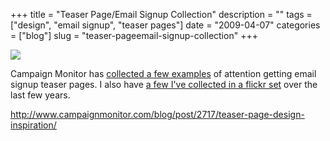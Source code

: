 +++
title = "Teaser Page/Email Signup Collection"
description = ""
tags = ["design", "email signup", "teaser pages"]
date = "2009-04-07"
categories = ["blog"]
slug = "teaser-pageemail-signup-collection"
+++



  <div class="notebook-screenshot"><a href="http://www.campaignmonitor.com/blog/post/2717/teaser-page-design-inspiration/"><img src="/media/bluga/wt49db81005e759.jpg"/></a></div><p>Campaign Monitor has <a href="http://www.campaignmonitor.com/blog/post/2717/teaser-page-design-inspiration/">collected a few examples</a> of attention getting email signup teaser pages. I also have <a href="http://www.flickr.com/photos/jibbajabba/sets/72157600418894165/">a few I've collected in a flickr set</a> over the last few years.</p>
    
  <a href="http://www.campaignmonitor.com/blog/post/2717/teaser-page-design-inspiration/">http://www.campaignmonitor.com/blog/post/2717/teaser-page-design-inspiration/</a>
